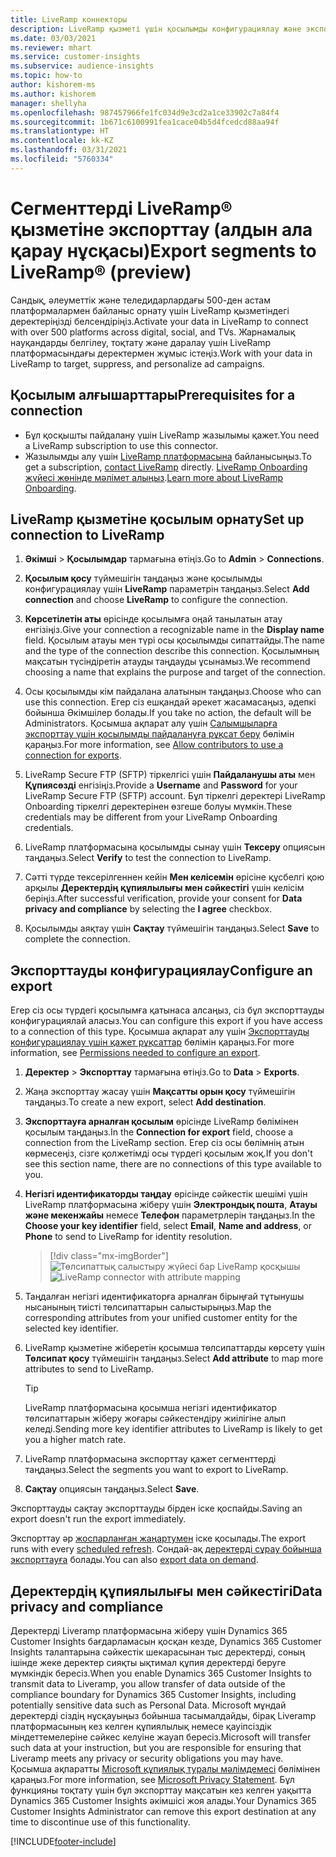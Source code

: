 ```yaml
---
title: LiveRamp коннекторы
description: LiveRamp қызметі үшін қосылымды конфигурациялау және экспорттау жолы туралы ақпарат.
ms.date: 03/03/2021
ms.reviewer: mhart
ms.service: customer-insights
ms.subservice: audience-insights
ms.topic: how-to
author: kishorem-ms
ms.author: kishorem
manager: shellyha
ms.openlocfilehash: 987457966fe1fc034d9e3cd2a1ce33902c7a84f4
ms.sourcegitcommit: 1b671c6100991fea1cace04b5d4fcedcd88aa94f
ms.translationtype: HT
ms.contentlocale: kk-KZ
ms.lasthandoff: 03/31/2021
ms.locfileid: "5760334"
---
```

# <a name="export-segments-to-liverampreg-preview"></a><span data-ttu-id="e45be-103">Сегменттерді LiveRamp&reg; қызметіне экспорттау (алдын ала қарау нұсқасы)</span><span class="sxs-lookup"><span data-stu-id="e45be-103">Export segments to LiveRamp&reg; (preview)</span></span>

<span data-ttu-id="e45be-104">Сандық, әлеуметтік және теледидарлардағы 500-ден астам платформалармен байланыс орнату үшін LiveRamp қызметіндегі деректеріңізді белсендіріңіз.</span><span class="sxs-lookup"><span data-stu-id="e45be-104">Activate your data in LiveRamp to connect with over 500 platforms across digital, social, and TVs.</span></span> <span data-ttu-id="e45be-105">Жарнамалық науқандарды белгілеу, тоқтату және даралау үшін LiveRamp платформасындағы деректермен жұмыс істеңіз.</span><span class="sxs-lookup"><span data-stu-id="e45be-105">Work with your data in LiveRamp to target, suppress, and personalize ad campaigns.</span></span>

## <a name="prerequisites-for-a-connection"></a><span data-ttu-id="e45be-106">Қосылым алғышарттары</span><span class="sxs-lookup"><span data-stu-id="e45be-106">Prerequisites for a connection</span></span>

- <span data-ttu-id="e45be-107">Бұл қосқышты пайдалану үшін LiveRamp жазылымы қажет.</span><span class="sxs-lookup"><span data-stu-id="e45be-107">You need a LiveRamp subscription to use this connector.</span></span>
- <span data-ttu-id="e45be-108">Жазылымды алу үшін [LiveRamp платформасына](https://liveramp.com/contact/) байланысыңыз.</span><span class="sxs-lookup"><span data-stu-id="e45be-108">To get a subscription, [contact LiveRamp](https://liveramp.com/contact/) directly.</span></span> <span data-ttu-id="e45be-109">[LiveRamp Onboarding жүйесі жөнінде мәлімет алыңыз](https://liveramp.com/our-platform/data-onboarding/).</span><span class="sxs-lookup"><span data-stu-id="e45be-109">[Learn more about LiveRamp Onboarding](https://liveramp.com/our-platform/data-onboarding/).</span></span>

## <a name="set-up-connection-to-liveramp"></a><span data-ttu-id="e45be-110">LiveRamp қызметіне қосылым орнату</span><span class="sxs-lookup"><span data-stu-id="e45be-110">Set up connection to LiveRamp</span></span>

1. <span data-ttu-id="e45be-111">**Әкімші** > **Қосылымдар** тармағына өтіңіз.</span><span class="sxs-lookup"><span data-stu-id="e45be-111">Go to **Admin** > **Connections**.</span></span>

1. <span data-ttu-id="e45be-112">**Қосылым қосу** түймешігін таңдаңыз және қосылымды конфигурациялау үшін **LiveRamp** параметрін таңдаңыз.</span><span class="sxs-lookup"><span data-stu-id="e45be-112">Select **Add connection** and choose **LiveRamp** to configure the connection.</span></span>

1. <span data-ttu-id="e45be-113">**Көрсетілетін аты** өрісінде қосылымға оңай танылатын атау енгізіңіз.</span><span class="sxs-lookup"><span data-stu-id="e45be-113">Give your connection a recognizable name in the **Display name** field.</span></span> <span data-ttu-id="e45be-114">Қосылым атауы мен түрі осы қосылымды сипаттайды.</span><span class="sxs-lookup"><span data-stu-id="e45be-114">The name and the type of the connection describe this connection.</span></span> <span data-ttu-id="e45be-115">Қосылымның мақсатын түсіндіретін атауды таңдауды ұсынамыз.</span><span class="sxs-lookup"><span data-stu-id="e45be-115">We recommend choosing a name that explains the purpose and target of the connection.</span></span>

1. <span data-ttu-id="e45be-116">Осы қосылымды кім пайдалана алатынын таңдаңыз.</span><span class="sxs-lookup"><span data-stu-id="e45be-116">Choose who can use this connection.</span></span> <span data-ttu-id="e45be-117">Егер сіз ешқандай әрекет жасамасаңыз, әдепкі бойынша Әкімшілер болады.</span><span class="sxs-lookup"><span data-stu-id="e45be-117">If you take no action, the default will be Administrators.</span></span> <span data-ttu-id="e45be-118">Қосымша ақпарат алу үшін [Салымшыларға экспорттау үшін қосылымды пайдалануға рұқсат беру](connections.md#allow-contributors-to-use-a-connection-for-exports) бөлімін қараңыз.</span><span class="sxs-lookup"><span data-stu-id="e45be-118">For more information, see [Allow contributors to use a connection for exports](connections.md#allow-contributors-to-use-a-connection-for-exports).</span></span>

1. <span data-ttu-id="e45be-119">LiveRamp Secure FTP (SFTP) тіркелгісі үшін **Пайдаланушы аты** мен **Құпиясөзді** енгізіңіз.</span><span class="sxs-lookup"><span data-stu-id="e45be-119">Provide a **Username** and **Password** for your LiveRamp Secure FTP (SFTP) account.</span></span>
<span data-ttu-id="e45be-120">Бұл тіркелгі деректері LiveRamp Onboarding тіркелгі деректерінен өзгеше болуы мүмкін.</span><span class="sxs-lookup"><span data-stu-id="e45be-120">These credentials may be different from your LiveRamp Onboarding credentials.</span></span>

1. <span data-ttu-id="e45be-121">LiveRamp платформасына қосылымды сынау үшін **Тексеру** опциясын таңдаңыз.</span><span class="sxs-lookup"><span data-stu-id="e45be-121">Select **Verify** to test the connection to LiveRamp.</span></span>

1. <span data-ttu-id="e45be-122">Сәтті түрде тексерілгеннен кейін **Мен келісемін** өрісіне құсбелгі қою арқылы **Деректердің құпиялылығы мен сәйкестігі** үшін келісім беріңіз.</span><span class="sxs-lookup"><span data-stu-id="e45be-122">After successful verification, provide your consent for **Data privacy and compliance** by selecting the **I agree** checkbox.</span></span>

1. <span data-ttu-id="e45be-123">Қосылымды аяқтау үшін **Сақтау** түймешігін таңдаңыз.</span><span class="sxs-lookup"><span data-stu-id="e45be-123">Select **Save** to complete the connection.</span></span>

## <a name="configure-an-export"></a><span data-ttu-id="e45be-124">Экспорттауды конфигурациялау</span><span class="sxs-lookup"><span data-stu-id="e45be-124">Configure an export</span></span>

<span data-ttu-id="e45be-125">Егер сіз осы түрдегі қосылымға қатынаса алсаңыз, сіз бұл экспорттауды конфигурациялай аласыз.</span><span class="sxs-lookup"><span data-stu-id="e45be-125">You can configure this export if you have access to a connection of this type.</span></span> <span data-ttu-id="e45be-126">Қосымша ақпарат алу үшін [Экспорттауды конфигурациялау үшін қажет рұқсаттар](export-destinations.md#set-up-a-new-export) бөлімін қараңыз.</span><span class="sxs-lookup"><span data-stu-id="e45be-126">For more information, see [Permissions needed to configure an export](export-destinations.md#set-up-a-new-export).</span></span>

1. <span data-ttu-id="e45be-127">**Деректер** > **Экспорттау** тармағына өтіңіз.</span><span class="sxs-lookup"><span data-stu-id="e45be-127">Go to **Data** > **Exports**.</span></span>

1. <span data-ttu-id="e45be-128">Жаңа экспорттау жасау үшін **Мақсатты орын қосу** түймешігін таңдаңыз.</span><span class="sxs-lookup"><span data-stu-id="e45be-128">To create a new export, select **Add destination**.</span></span>

1. <span data-ttu-id="e45be-129">**Экспорттауға арналған қосылым** өрісінде LiveRamp бөлімінен қосылым таңдаңыз.</span><span class="sxs-lookup"><span data-stu-id="e45be-129">In the **Connection for export** field, choose a connection from the LiveRamp section.</span></span> <span data-ttu-id="e45be-130">Егер сіз осы бөлімнің атын көрмесеңіз, сізге қолжетімді осы түрдегі қосылым жоқ.</span><span class="sxs-lookup"><span data-stu-id="e45be-130">If you don't see this section name, there are no connections of this type available to you.</span></span>

1. <span data-ttu-id="e45be-131">**Негізгі идентификаторды таңдау** өрісінде сәйкестік шешімі үшін LiveRamp платформасына жіберу үшін **Электрондық пошта**, **Атауы және мекенжайы** немесе **Телефон** параметрлерін таңдаңыз.</span><span class="sxs-lookup"><span data-stu-id="e45be-131">In the **Choose your key identifier** field, select **Email**,  **Name and address**, or **Phone** to send to LiveRamp for identity resolution.</span></span>
   > [!div class="mx-imgBorder"]
   > <span data-ttu-id="e45be-132">![Төлсипаттық салыстыру жүйесі бар LiveRamp қосқышы](media/export-liveramp-segments.png "Төлсипаттық салыстыру жүйесі бар LiveRamp қосқышы")</span><span class="sxs-lookup"><span data-stu-id="e45be-132">![LiveRamp connector with attribute mapping](media/export-liveramp-segments.png "LiveRamp connector with attribute mapping")</span></span>

1. <span data-ttu-id="e45be-133">Таңдалған негізгі идентификаторға арналған бірыңғай тұтынушы нысанының тиісті төлсипаттарын салыстырыңыз.</span><span class="sxs-lookup"><span data-stu-id="e45be-133">Map the corresponding attributes from your unified customer entity for the selected key identifier.</span></span>

1. <span data-ttu-id="e45be-134">LiveRamp қызметіне жіберетін қосымша төлсипаттарды көрсету үшін **Төлсипат қосу** түймешігін таңдаңыз.</span><span class="sxs-lookup"><span data-stu-id="e45be-134">Select **Add attribute** to map more attributes to send to LiveRamp.</span></span>

   > [!TIP]
   > <span data-ttu-id="e45be-135">LiveRamp платформасына қосымша негізгі идентификатор төлсипаттарын жіберу жоғары сәйкестендіру жиілігіне алып келеді.</span><span class="sxs-lookup"><span data-stu-id="e45be-135">Sending more key identifier attributes to LiveRamp is likely to get you a higher match rate.</span></span>

1. <span data-ttu-id="e45be-136">LiveRamp платформасына экспорттау қажет сегменттерді таңдаңыз.</span><span class="sxs-lookup"><span data-stu-id="e45be-136">Select the segments you want to export to LiveRamp.</span></span>

1. <span data-ttu-id="e45be-137">**Сақтау** опциясын таңдаңыз.</span><span class="sxs-lookup"><span data-stu-id="e45be-137">Select **Save**.</span></span>

<span data-ttu-id="e45be-138">Экспорттауды сақтау экспорттауды бірден іске қоспайды.</span><span class="sxs-lookup"><span data-stu-id="e45be-138">Saving an export doesn't run the export immediately.</span></span>

<span data-ttu-id="e45be-139">Экспорттау әр [жоспарланған жаңартумен](system.md#schedule-tab) іске қосылады.</span><span class="sxs-lookup"><span data-stu-id="e45be-139">The export runs with every [scheduled refresh](system.md#schedule-tab).</span></span> <span data-ttu-id="e45be-140">Сондай-ақ [деректерді сұрау бойынша экспорттауға](export-destinations.md#run-exports-on-demand) болады.</span><span class="sxs-lookup"><span data-stu-id="e45be-140">You can also [export data on demand](export-destinations.md#run-exports-on-demand).</span></span> 


## <a name="data-privacy-and-compliance"></a><span data-ttu-id="e45be-141">Деректердің құпиялылығы мен сәйкестігі</span><span class="sxs-lookup"><span data-stu-id="e45be-141">Data privacy and compliance</span></span>

<span data-ttu-id="e45be-142">Деректерді Liveramp платформасына жіберу үшін Dynamics 365 Customer Insights бағдарламасын қосқан кезде, Dynamics 365 Customer Insights талаптарына сәйкестік шекарасынан тыс деректерді, соның ішінде жеке деректер сияқты ықтимал құпия деректерді беруге мүмкіндік бересіз.</span><span class="sxs-lookup"><span data-stu-id="e45be-142">When you enable Dynamics 365 Customer Insights to transmit data to Liveramp, you allow transfer of data outside of the compliance boundary for Dynamics 365 Customer Insights, including potentially sensitive data such as Personal Data.</span></span> <span data-ttu-id="e45be-143">Microsoft мұндай деректерді сіздің нұсқауыңыз бойынша тасымалдайды, бірақ Liveramp платформасының кез келген құпиялылық немесе қауіпсіздік міндеттемелеріне сәйкес келуіне жауап бересіз.</span><span class="sxs-lookup"><span data-stu-id="e45be-143">Microsoft will transfer such data at your instruction, but you are responsible for ensuring that Liveramp meets any privacy or security obligations you may have.</span></span> <span data-ttu-id="e45be-144">Қосымша ақпаратты [Microsoft құпиялық туралы мәлімдемесі](https://go.microsoft.com/fwlink/?linkid=396732) бөлімінен қараңыз.</span><span class="sxs-lookup"><span data-stu-id="e45be-144">For more information, see [Microsoft Privacy Statement](https://go.microsoft.com/fwlink/?linkid=396732).</span></span>
<span data-ttu-id="e45be-145">Бұл функцияны тоқтату үшін бұл экспорттау мақсатын кез келген уақытта Dynamics 365 Customer Insights әкімшісі жоя алады.</span><span class="sxs-lookup"><span data-stu-id="e45be-145">Your Dynamics 365 Customer Insights Administrator can remove this export destination at any time to discontinue use of this functionality.</span></span>

[!INCLUDE[footer-include](../includes/footer-banner.md)]
